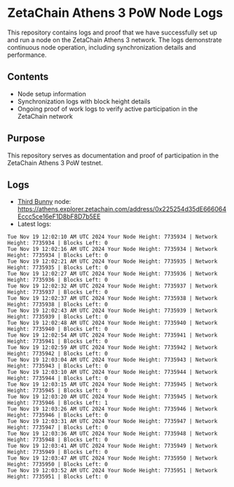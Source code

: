 # ZetaChain Athens 3 PoW Node Logs
This repository contains logs and proof that we have successfully set up and run a node on the ZetaChain Athens 3 network. The logs demonstrate continuous node operation, including synchronization details and performance.

## Contents
- Node setup information
- Synchronization logs with block height details
- Ongoing proof of work logs to verify active participation in the ZetaChain network

## Purpose
This repository serves as documentation and proof of participation in the ZetaChain Athens 3 PoW testnet.

## Logs

- [Third Bunny](https://thirdbunny.xyz/) node: https://athens.explorer.zetachain.com/address/0x225254d35dE666064Eccc5ce16eF1D8bF8D7b5EE
- Latest logs:
```
Tue Nov 19 12:02:10 AM UTC 2024 Your Node Height: 7735934 | Network Height: 7735934 | Blocks Left: 0
Tue Nov 19 12:02:16 AM UTC 2024 Your Node Height: 7735934 | Network Height: 7735934 | Blocks Left: 0
Tue Nov 19 12:02:21 AM UTC 2024 Your Node Height: 7735935 | Network Height: 7735935 | Blocks Left: 0
Tue Nov 19 12:02:27 AM UTC 2024 Your Node Height: 7735936 | Network Height: 7735936 | Blocks Left: 0
Tue Nov 19 12:02:32 AM UTC 2024 Your Node Height: 7735937 | Network Height: 7735937 | Blocks Left: 0
Tue Nov 19 12:02:37 AM UTC 2024 Your Node Height: 7735938 | Network Height: 7735938 | Blocks Left: 0
Tue Nov 19 12:02:43 AM UTC 2024 Your Node Height: 7735939 | Network Height: 7735939 | Blocks Left: 0
Tue Nov 19 12:02:48 AM UTC 2024 Your Node Height: 7735940 | Network Height: 7735940 | Blocks Left: 0
Tue Nov 19 12:02:54 AM UTC 2024 Your Node Height: 7735941 | Network Height: 7735941 | Blocks Left: 0
Tue Nov 19 12:02:59 AM UTC 2024 Your Node Height: 7735942 | Network Height: 7735942 | Blocks Left: 0
Tue Nov 19 12:03:04 AM UTC 2024 Your Node Height: 7735943 | Network Height: 7735943 | Blocks Left: 0
Tue Nov 19 12:03:10 AM UTC 2024 Your Node Height: 7735944 | Network Height: 7735944 | Blocks Left: 0
Tue Nov 19 12:03:15 AM UTC 2024 Your Node Height: 7735945 | Network Height: 7735945 | Blocks Left: 0
Tue Nov 19 12:03:20 AM UTC 2024 Your Node Height: 7735945 | Network Height: 7735946 | Blocks Left: 1
Tue Nov 19 12:03:26 AM UTC 2024 Your Node Height: 7735946 | Network Height: 7735946 | Blocks Left: 0
Tue Nov 19 12:03:31 AM UTC 2024 Your Node Height: 7735947 | Network Height: 7735947 | Blocks Left: 0
Tue Nov 19 12:03:36 AM UTC 2024 Your Node Height: 7735948 | Network Height: 7735948 | Blocks Left: 0
Tue Nov 19 12:03:41 AM UTC 2024 Your Node Height: 7735949 | Network Height: 7735949 | Blocks Left: 0
Tue Nov 19 12:03:47 AM UTC 2024 Your Node Height: 7735950 | Network Height: 7735950 | Blocks Left: 0
Tue Nov 19 12:03:52 AM UTC 2024 Your Node Height: 7735951 | Network Height: 7735951 | Blocks Left: 0
```
